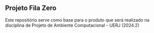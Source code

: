 ## Projeto Fila Zero

Este repositório serve como base para o produto que será realizado na disciplina de Projeto de Ambiente Computacional - UERJ (2024.2)
